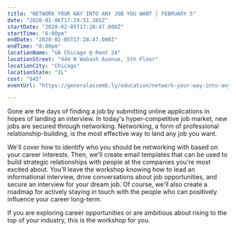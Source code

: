```yaml
---
title: "NETWORK YOUR WAY INTO ANY JOB YOU WANT | FEBRUARY 5"
date: "2020-01-06T17:29:51.385Z"
startDate: "2020-02-05T17:28:47.000Z"
startTime: "6:00pm"
endDate: "2020-02-05T17:28:47.000Z"
endTime: "8:00pm"
locationName: "GA Chicago @ Rent 24"
locationStreet: "444 N Wabash Avenue, 5th Floor"
locationCity: "Chicago"
locationState: "IL"
cost: "$45"
eventUrl: "https://generalassemb.ly/education/network-your-way-into-any-job-you-want/chicago/95439"

---
```


Gone are the days of finding a job by submitting online applications in hopes of landing an interview. In today's hyper-competitive job market, new jobs are secured through networking. Networking, a form of professional relationship-building, is the most effective way to land any job you want.

We'll cover how to identify who you should be networking with based on your career interests. Then, we'll create email templates that can be used to build strategic relationships with people at the companies you're most excited about. You'll leave the workshop knowing how to lead an informational interview, drive conversations about job opportunities, and secure an interview for your dream job. Of course, we'll also create a roadmap for actively staying in touch with the people who can positively influence your career long-term.

If you are exploring career opportunities or are ambitious about rising to the top of your industry, this is the workshop for you.


